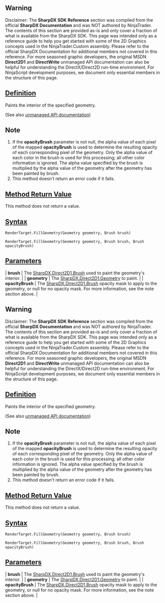 ## Warning

Disclaimer: The **SharpDX SDK Reference** section was compiled from the official **SharpDX Documentation** and was NOT authored by NinjaTrader. The contents of this section are provided as-is and only cover a fraction of what is available from the SharpDX SDK. This page was intended only as a reference guide to help you get started with some of the 2D Graphics concepts used in the NinjaTrader.Custom assembly. Please refer to the official SharpDX Documentation for additional members not covered in this reference. For more seasoned graphic developers, the original MSDN **Direct2D1** and **DirectWrite** unmanaged API documentation can also be helpful for understanding the DirectX/Direct2D run-time environment. For NinjaScript development purposes, we document only essential members in the structure of this page.

## [Definition](https://developer.ninjatrader.com/docs/desktop/sharpdx_direct2d1_rendertarget_fillgeometry\#definition)

Paints the interior of the specified geometry.

(See also [unmanaged API documentation](http://msdn.microsoft.com/en-us/library/dd371933.aspx))

## Note

1. If the **opacityBrush** parameter is not null, the alpha value of each pixel of the mapped **opacityBrush** is used to determine the resulting opacity of each corresponding pixel of the geometry. Only the alpha value of each color in the brush is used for this processing; all other color information is ignored. The alpha value specified by the brush is multiplied by the alpha value of the geometry after the geometry has been painted by brush.
2. This method doesn't return an error code if it fails.

## [Method Return Value](https://developer.ninjatrader.com/docs/desktop/sharpdx_direct2d1_rendertarget_fillgeometry\#method-return-value)

This method does not return a value.

## [Syntax](https://developer.ninjatrader.com/docs/desktop/sharpdx_direct2d1_rendertarget_fillgeometry\#syntax)

`RenderTarget.FillGeometry(Geometry geometry, Brush brush)`

`RenderTarget.FillGeometry(Geometry geometry, Brush brush, Brush opacityBrush)`

## [Parameters](https://developer.ninjatrader.com/docs/desktop/sharpdx_direct2d1_rendertarget_fillgeometry\#parameters)

| **brush** | The [SharpDX.Direct2D1.Brush](https://developer.ninjatrader.com/docs/desktop/sharpdx_direct2d1_brush) used to paint the geometry's interior. |
| **geometry** | The [SharpDX.Direct2D1.Geometry](https://developer.ninjatrader.com/docs/desktop/sharpdx_direct2d1_pathgeometry) to paint. |
| **opacityBrush** | The [SharpDX.Direct2D1.Brush](https://developer.ninjatrader.com/docs/desktop/sharpdx_direct2d1_brush) opacity mask to apply to the geometry, or null for no opacity mask. For more information, see the note section above. |

## Warning

Disclaimer: The **SharpDX SDK Reference** section was compiled from the official **SharpDX Documentation** and was NOT authored by NinjaTrader. The contents of this section are provided as-is and only cover a fraction of what is available from the SharpDX SDK. This page was intended only as a reference guide to help you get started with some of the 2D Graphics concepts used in the NinjaTrader.Custom assembly. Please refer to the official SharpDX Documentation for additional members not covered in this reference. For more seasoned graphic developers, the original MSDN **Direct2D1** and **DirectWrite** unmanaged API documentation can also be helpful for understanding the DirectX/Direct2D run-time environment. For NinjaScript development purposes, we document only essential members in the structure of this page.

## [Definition](https://developer.ninjatrader.com/docs/desktop/sharpdx_direct2d1_rendertarget_fillgeometry\#definition)

Paints the interior of the specified geometry.

(See also [unmanaged API documentation](http://msdn.microsoft.com/en-us/library/dd371933.aspx))

## Note

1. If the **opacityBrush** parameter is not null, the alpha value of each pixel of the mapped **opacityBrush** is used to determine the resulting opacity of each corresponding pixel of the geometry. Only the alpha value of each color in the brush is used for this processing; all other color information is ignored. The alpha value specified by the brush is multiplied by the alpha value of the geometry after the geometry has been painted by brush.
2. This method doesn't return an error code if it fails.

## [Method Return Value](https://developer.ninjatrader.com/docs/desktop/sharpdx_direct2d1_rendertarget_fillgeometry\#method-return-value)

This method does not return a value.

## [Syntax](https://developer.ninjatrader.com/docs/desktop/sharpdx_direct2d1_rendertarget_fillgeometry\#syntax)

`RenderTarget.FillGeometry(Geometry geometry, Brush brush)`

`RenderTarget.FillGeometry(Geometry geometry, Brush brush, Brush opacityBrush)`

## [Parameters](https://developer.ninjatrader.com/docs/desktop/sharpdx_direct2d1_rendertarget_fillgeometry\#parameters)

| **brush** | The [SharpDX.Direct2D1.Brush](https://developer.ninjatrader.com/docs/desktop/sharpdx_direct2d1_brush) used to paint the geometry's interior. |
| **geometry** | The [SharpDX.Direct2D1.Geometry](https://developer.ninjatrader.com/docs/desktop/sharpdx_direct2d1_pathgeometry) to paint. |
| **opacityBrush** | The [SharpDX.Direct2D1.Brush](https://developer.ninjatrader.com/docs/desktop/sharpdx_direct2d1_brush) opacity mask to apply to the geometry, or null for no opacity mask. For more information, see the note section above. |